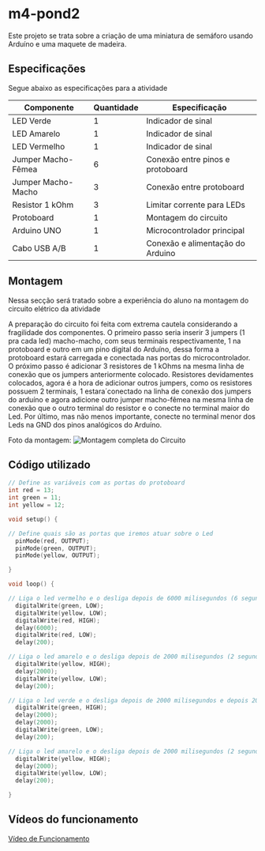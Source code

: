 # m4-pond2
Este projeto se trata sobre a criação de uma miniatura de semáforo usando Arduíno e uma maquete de madeira.


## Especificações
Segue abaixo as especificações para a atividade

| Componente               | Quantidade | Especificação                    |
|--------------------------|------------|----------------------------------|
| LED Verde                | 1          | Indicador de sinal               |
| LED Amarelo              | 1          | Indicador de sinal               |
| LED Vermelho             | 1          | Indicador de sinal               |
| Jumper Macho-Fêmea       | 6          | Conexão entre pinos e protoboard |
| Jumper Macho-Macho       | 3          | Conexão entre protoboard         |
| Resistor 1 kOhm          | 3          | Limitar corrente para LEDs       |
| Protoboard               | 1          | Montagem do circuito             |
| Arduino UNO              | 1          | Microcontrolador principal       |
| Cabo USB A/B             | 1          | Conexão e alimentação do Arduino |



## Montagem 
Nessa secção será tratado sobre a experiência do aluno na montagem do circuito elétrico da atividade

A preparação do circuito foi feita com extrema cautela considerando a fragilidade dos componentes. O primeiro passo seria inserir 3 jumpers (1 pra cada led) macho-macho, com seus terminais respectivamente, 1 na protoboard e outro em um pino digital do Arduíno, dessa forma a protoboard estará carregada e conectada nas portas do microcontrolador. O próximo passo é adicionar 3 resistores de 1 kOhms na mesma linha de conexão que os jumpers anteriormente colocado. Resistores devidamentes colocados, agora é a hora de adicionar outros jumpers, como os resistores possuem 2 terminais, 1 estara´conectado na linha de conexão dos jumpers do arduíno e agora adicione outro jumper macho-fêmea na mesma linha de conexão que o outro terminal do resistor e o conecte no terminal maior do Led. Por último, mas não menos importante, conecte no terminal menor dos Leds na GND dos pinos analógicos do Arduíno.

Foto da montagem:
![Montagem completa do Circuito](..\fotoIDE.jpeg)



## Código utilizado 

```c++
// Define as variáveis com as portas do protoboard
int red = 13;
int green = 11;
int yellow = 12;

void setup() {

// Define quais são as portas que iremos atuar sobre o Led
  pinMode(red, OUTPUT);
  pinMode(green, OUTPUT);
  pinMode(yellow, OUTPUT);

}

void loop() {

// Liga o led vermelho e o desliga depois de 6000 milisegundos (6 segundos)
  digitalWrite(green, LOW);
  digitalWrite(yellow, LOW);
  digitalWrite(red, HIGH);
  delay(6000);
  digitalWrite(red, LOW);
  delay(200);

// Liga o led amarelo e o desliga depois de 2000 milisegundos (2 segundos)
  digitalWrite(yellow, HIGH);
  delay(2000);
  digitalWrite(yellow, LOW);
  delay(200);

// Liga o led verde e o desliga depois de 2000 milisegundos e depois 2000 milisegundos (2 segundos)
  digitalWrite(green, HIGH);
  delay(2000);
  delay(2000);
  digitalWrite(green, LOW);
  delay(200);

// Liga o led amarelo e o desliga depois de 2000 milisegundos (2 segundos)
  digitalWrite(yellow, HIGH);
  delay(2000);
  digitalWrite(yellow, LOW);
  delay(200);

}
```

## Vídeos do funcionamento
[Vídeo de Funcionamento](videoIDE.mp4)


